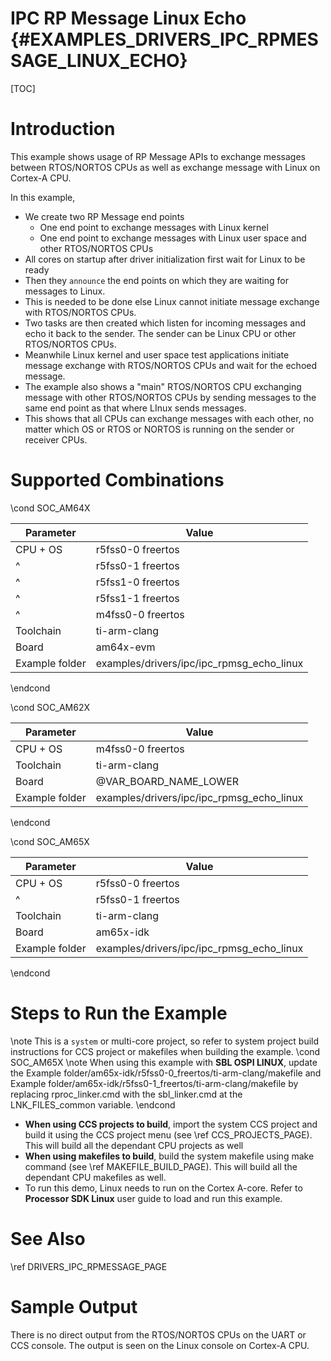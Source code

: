 # IPC RP Message Linux Echo {#EXAMPLES_DRIVERS_IPC_RPMESSAGE_LINUX_ECHO}

[TOC]

# Introduction

This example shows usage of RP Message APIs to exchange messages between RTOS/NORTOS CPUs as
well as exchange message with Linux on Cortex-A CPU.

In this example,
- We create two RP Message end points
  - One end point to exchange messages with Linux kernel
  - One end point to exchange messages with Linux user space and other RTOS/NORTOS CPUs
- All cores on startup after driver initialization first wait for Linux to be ready
- Then they `announce` the end points on which they are waiting for messages to Linux.
- This is needed to be done else Linux cannot initiate message exchange with RTOS/NORTOS CPUs.
- Two tasks are then created which listen for incoming messages and echo it back to the sender.
  The sender can be Linux CPU or other RTOS/NORTOS CPUs.
- Meanwhile Linux kernel and user space test applications initiate message exchange with RTOS/NORTOS CPUs
  and wait for the echoed message.
- The example also shows a "main" RTOS/NORTOS CPU exchanging message with other RTOS/NORTOS CPUs
  by sending messages to the same end point as that where LInux sends messages.
- This shows that all CPUs can exchange messages with each other, no matter which OS or RTOS or NORTOS
  is running on the sender or receiver CPUs.

# Supported Combinations

\cond SOC_AM64X

 Parameter      | Value
 ---------------|-----------
 CPU + OS       | r5fss0-0 freertos
 ^              | r5fss0-1 freertos
 ^              | r5fss1-0 freertos
 ^              | r5fss1-1 freertos
 ^              | m4fss0-0 freertos
 Toolchain      | ti-arm-clang
 Board          | am64x-evm
 Example folder | examples/drivers/ipc/ipc_rpmsg_echo_linux

\endcond


\cond SOC_AM62X

 Parameter      | Value
 ---------------|-----------
 CPU + OS       | m4fss0-0 freertos
 Toolchain      | ti-arm-clang
 Board          | @VAR_BOARD_NAME_LOWER
 Example folder | examples/drivers/ipc/ipc_rpmsg_echo_linux

\endcond

\cond SOC_AM65X

 Parameter      | Value
 ---------------|-----------
 CPU + OS       | r5fss0-0 freertos
 ^              | r5fss0-1 freertos
 Toolchain      | ti-arm-clang
 Board          | am65x-idk
 Example folder | examples/drivers/ipc/ipc_rpmsg_echo_linux

\endcond
# Steps to Run the Example

\note This is a `system` or multi-core project, so refer to system project build instructions for CCS project or makefiles when building the example.
\cond SOC_AM65X
\note When using this example with **SBL OSPI LINUX**, update the Example folder/am65x-idk/r5fss0-0_freertos/ti-arm-clang/makefile and Example folder/am65x-idk/r5fss0-1_freertos/ti-arm-clang/makefile by replacing rproc_linker.cmd with the sbl_linker.cmd at the LNK_FILES_common variable.
\endcond

- **When using CCS projects to build**, import the system CCS project
  and build it using the CCS project menu (see \ref CCS_PROJECTS_PAGE). This will build all the dependant CPU projects as well
- **When using makefiles to build**, build the system makefile using
  make command (see \ref MAKEFILE_BUILD_PAGE). This will build all the dependant CPU makefiles as well.
- To run this demo, Linux needs to run on the Cortex A-core. Refer to **Processor SDK Linux** user guide to load and run this example.

# See Also

\ref DRIVERS_IPC_RPMESSAGE_PAGE

# Sample Output

There is no direct output from the RTOS/NORTOS CPUs on the UART or CCS console.
The output is seen on the Linux console on Cortex-A CPU.